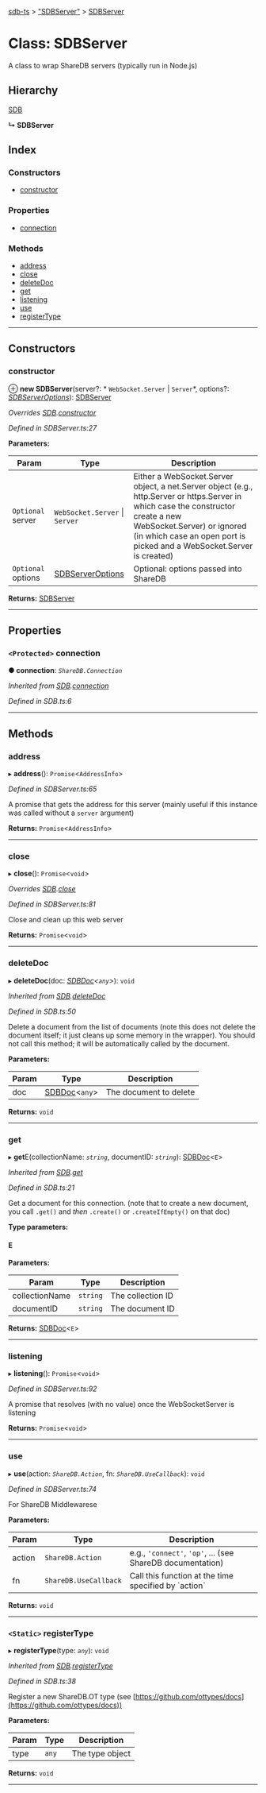 [sdb-ts](../README.md) > ["SDBServer"](../modules/_sdbserver_.md) > [SDBServer](../classes/_sdbserver_.sdbserver.md)

# Class: SDBServer

A class to wrap ShareDB servers (typically run in Node.js)

## Hierarchy

 [SDB](_sdb_.sdb.md)

**↳ SDBServer**

## Index

### Constructors

* [constructor](_sdbserver_.sdbserver.md#constructor)

### Properties

* [connection](_sdbserver_.sdbserver.md#connection)

### Methods

* [address](_sdbserver_.sdbserver.md#address)
* [close](_sdbserver_.sdbserver.md#close)
* [deleteDoc](_sdbserver_.sdbserver.md#deletedoc)
* [get](_sdbserver_.sdbserver.md#get)
* [listening](_sdbserver_.sdbserver.md#listening)
* [use](_sdbserver_.sdbserver.md#use)
* [registerType](_sdbserver_.sdbserver.md#registertype)

---

## Constructors

<a id="constructor"></a>

###  constructor

⊕ **new SDBServer**(server?: * `WebSocket.Server` &#124; `Server`*, options?: *[SDBServerOptions](../interfaces/_sdbserver_.sdbserveroptions.md)*): [SDBServer](_sdbserver_.sdbserver.md)

*Overrides [SDB](_sdb_.sdb.md).[constructor](_sdb_.sdb.md#constructor)*

*Defined in SDBServer.ts:27*

**Parameters:**

| Param | Type | Description |
| ------ | ------ | ------ |
| `Optional` server |  `WebSocket.Server` &#124; `Server`|  Either a WebSocket.Server object, a net.Server object (e.g., http.Server or https.Server in which case the constructor create a new WebSocket.Server) or ignored (in which case an open port is picked and a WebSocket.Server is created) |
| `Optional` options | [SDBServerOptions](../interfaces/_sdbserver_.sdbserveroptions.md) |  Optional: options passed into ShareDB |

**Returns:** [SDBServer](_sdbserver_.sdbserver.md)

___

## Properties

<a id="connection"></a>

### `<Protected>` connection

**● connection**: *`ShareDB.Connection`*

*Inherited from [SDB](_sdb_.sdb.md).[connection](_sdb_.sdb.md#connection)*

*Defined in SDB.ts:6*

___

## Methods

<a id="address"></a>

###  address

▸ **address**(): `Promise`<`AddressInfo`>

*Defined in SDBServer.ts:65*

A promise that gets the address for this server (mainly useful if this instance was called without a `server` argument)

**Returns:** `Promise`<`AddressInfo`>

___
<a id="close"></a>

###  close

▸ **close**(): `Promise`<`void`>

*Overrides [SDB](_sdb_.sdb.md).[close](_sdb_.sdb.md#close)*

*Defined in SDBServer.ts:81*

Close and clean up this web server

**Returns:** `Promise`<`void`>

___
<a id="deletedoc"></a>

###  deleteDoc

▸ **deleteDoc**(doc: *[SDBDoc](_sdbdoc_.sdbdoc.md)<`any`>*): `void`

*Inherited from [SDB](_sdb_.sdb.md).[deleteDoc](_sdb_.sdb.md#deletedoc)*

*Defined in SDB.ts:50*

Delete a document from the list of documents (note this does not delete the document itself; it just cleans up some memory in the wrapper). You should not call this method; it will be automatically called by the document.

**Parameters:**

| Param | Type | Description |
| ------ | ------ | ------ |
| doc | [SDBDoc](_sdbdoc_.sdbdoc.md)<`any`> |  The document to delete |

**Returns:** `void`

___
<a id="get"></a>

###  get

▸ **get**E(collectionName: *`string`*, documentID: *`string`*): [SDBDoc](_sdbdoc_.sdbdoc.md)<`E`>

*Inherited from [SDB](_sdb_.sdb.md).[get](_sdb_.sdb.md#get)*

*Defined in SDB.ts:21*

Get a document for this connection. (note that to create a new document, you call `.get()` and _then_ `.create()` or `.createIfEmpty()` on that doc)

**Type parameters:**

#### E 
**Parameters:**

| Param | Type | Description |
| ------ | ------ | ------ |
| collectionName | `string` |  The collection ID |
| documentID | `string` |  The document ID |

**Returns:** [SDBDoc](_sdbdoc_.sdbdoc.md)<`E`>

___
<a id="listening"></a>

###  listening

▸ **listening**(): `Promise`<`void`>

*Defined in SDBServer.ts:92*

A promise that resolves (with no value) once the WebSocketServer is listening

**Returns:** `Promise`<`void`>

___
<a id="use"></a>

###  use

▸ **use**(action: *`ShareDB.Action`*, fn: *`ShareDB.UseCallback`*): `void`

*Defined in SDBServer.ts:74*

For ShareDB Middlewarese

**Parameters:**

| Param | Type | Description |
| ------ | ------ | ------ |
| action | `ShareDB.Action` |  e.g., `'connect'`, `'op'`, ... (see ShareDB documentation) |
| fn | `ShareDB.UseCallback` |  Call this function at the time specified by \`action\` |

**Returns:** `void`

___
<a id="registertype"></a>

### `<Static>` registerType

▸ **registerType**(type: *`any`*): `void`

*Inherited from [SDB](_sdb_.sdb.md).[registerType](_sdb_.sdb.md#registertype)*

*Defined in SDB.ts:38*

Register a new ShareDB.OT type (see [https://github.com/ottypes/docs](https://github.com/ottypes/docs))

**Parameters:**

| Param | Type | Description |
| ------ | ------ | ------ |
| type | `any` |  The type object |

**Returns:** `void`

___

